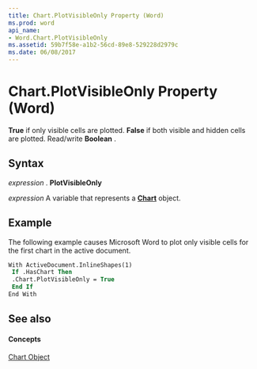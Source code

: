 ```yaml
---
title: Chart.PlotVisibleOnly Property (Word)
ms.prod: word
api_name:
- Word.Chart.PlotVisibleOnly
ms.assetid: 59b7f58e-a1b2-56cd-89e8-529228d2979c
ms.date: 06/08/2017
---
```



# Chart.PlotVisibleOnly Property (Word)

 **True** if only visible cells are plotted. **False** if both visible and hidden cells are plotted. Read/write **Boolean** .


## Syntax

 _expression_ . **PlotVisibleOnly**

 _expression_ A variable that represents a **[Chart](chart-object-word.md)** object.


## Example

The following example causes Microsoft Word to plot only visible cells for the first chart in the active document.


```vb
With ActiveDocument.InlineShapes(1) 
 If .HasChart Then 
 .Chart.PlotVisibleOnly = True 
 End If 
End With
```


## See also


#### Concepts


[Chart Object](chart-object-word.md)

